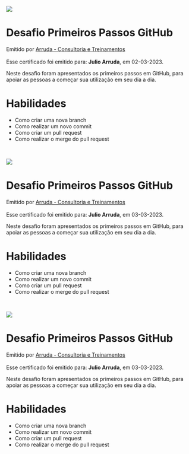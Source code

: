 <body>
<main id=root>
<div><div><div>
<p><img src=
"
https://creds.arruda.io/events/desafio_primeiros_passos_github/badge.png
"
 /></p>
</div></div></div>
<div><div><div><div><div><div>
<h1>Desafio Primeiros Passos GitHub</h1>
<div><div>Emitido por <a href="https://arruda.io">Arruda - Consultoria e Treinamentos</a></div><div>&nbsp;</div>
<div>Esse certificado foi emitido para: <strong>Julio Arruda</strong>, em 02-03-2023.</div>
</div></div>
<p>Neste desafio foram apresentados os primeiros passos em GitHub, para apoiar as pessoas a começar sua utilização em seu dia a dia.</p>
</div><div>
<h1>Habilidades</h1>
<ul><li>Como criar uma nova branch
</li>
<li>Como realizar um novo commit
</li>
<li>Como criar um pull request
</li>
<li>Como realizar o merge do pull request
</li></ul>
</div><div>&nbsp;</div></div></div></div></div></main></body>
<body>
<main id=root>
<div><div><div>
<p><img src=
"
https://creds.arruda.io/events/desafio_primeiros_passos_github/badge.png
"
 /></p>
</div></div></div>
<div><div><div><div><div><div>
<h1>Desafio Primeiros Passos GitHub</h1>
<div><div>Emitido por <a href="https://arruda.io">Arruda - Consultoria e Treinamentos</a></div><div>&nbsp;</div>
<div>Esse certificado foi emitido para: <strong>Julio Arruda</strong>, em 03-03-2023.</div>
</div></div>
<p>Neste desafio foram apresentados os primeiros passos em GitHub, para apoiar as pessoas a começar sua utilização em seu dia a dia.</p>
</div><div>
<h1>Habilidades</h1>
<ul><li>Como criar uma nova branch
</li>
<li>Como realizar um novo commit
</li>
<li>Como criar um pull request
</li>
<li>Como realizar o merge do pull request
</li></ul>
</div><div>&nbsp;</div></div></div></div></div></main></body>
<body>
<main id=root>
<div><div><div>
<p><img src=
"
https://creds.arruda.io/events/desafio_primeiros_passos_github/badge.png
"
 /></p>
</div></div></div>
<div><div><div><div><div><div>
<h1>Desafio Primeiros Passos GitHub</h1>
<div><div>Emitido por <a href="https://arruda.io">Arruda - Consultoria e Treinamentos</a></div><div>&nbsp;</div>
<div>Esse certificado foi emitido para: <strong>Julio Arruda</strong>, em 03-03-2023.</div>
</div></div>
<p>Neste desafio foram apresentados os primeiros passos em GitHub, para apoiar as pessoas a começar sua utilização em seu dia a dia.</p>
</div><div>
<h1>Habilidades</h1>
<ul><li>Como criar uma nova branch
</li>
<li>Como realizar um novo commit
</li>
<li>Como criar um pull request
</li>
<li>Como realizar o merge do pull request
</li></ul>
</div><div>&nbsp;</div></div></div></div></div></main></body>

